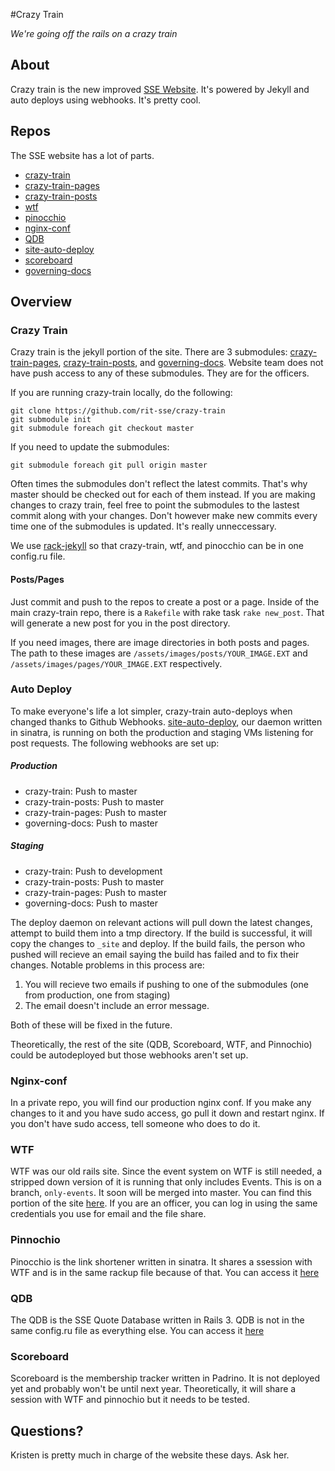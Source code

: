#Crazy Train

*We're going off the rails on a crazy train*

## About

Crazy train is the new improved [SSE Website](https://sse.se.rit.edu). It's powered by Jekyll and auto deploys using webhooks. It's pretty cool.

## Repos
The SSE website has a lot of parts.

 * [crazy-train][1]
 * [crazy-train-pages][2]
 * [crazy-train-posts][3]
 * [wtf][4]
 * [pinocchio][5]
 * [nginx-conf][6]
 * [QDB][7]
 * [site-auto-deploy][8]
 * [scoreboard][9]
 * [governing-docs][10]

## Overview

### Crazy Train
Crazy train is the jekyll portion of the site. There are 3 submodules: [crazy-train-pages][2], [crazy-train-posts][3], and [governing-docs][1].  Website team does not have push access to any of these submodules. They are for the officers.

If you are running crazy-train locally, do the following:

```
git clone https://github.com/rit-sse/crazy-train
git submodule init
git submodule foreach git checkout master
```

If you need to update the submodules:

```
git submodule foreach git pull origin master
```

Often times the submodules don't reflect the latest commits. That's why master should be checked out for each of them instead. If you are making changes to crazy train, feel free to point the submodules to the lastest commit along with your changes. Don't however make new commits every time one of the submodules is updated. It's really unneccessary.

We use [rack-jekyll](https://github.com/adaoraul/rack-jekyll) so that crazy-train, wtf, and pinocchio can be in one config.ru file.

#### Posts/Pages
Just commit and push to the repos to create a post or a page. Inside of the main crazy-train repo, there is a `Rakefile` with rake task `rake new_post`. That will generate a new post for you in the post directory.

If you need images, there are image directories in both posts and pages. The path to these images are `/assets/images/posts/YOUR_IMAGE.EXT` and `/assets/images/pages/YOUR_IMAGE.EXT` respectively.

### Auto Deploy

To make everyone's life a lot simpler, crazy-train auto-deploys when changed thanks to Github Webhooks. [site-auto-deploy][8], our daemon written in sinatra, is running on both the production and staging VMs listening for post requests. The following webhooks are set up:

##### Production
* crazy-train: Push to master
* crazy-train-posts: Push to master
* crazy-train-pages: Push to master
* governing-docs: Push to master

##### Staging
* crazy-train: Push to development
* crazy-train-posts: Push to master
* crazy-train-pages: Push to master
* governing-docs: Push to master

The deploy daemon on relevant actions will pull down the latest changes, attempt to build them into a tmp directory. If the build is successful, it will copy the changes to `_site` and deploy. If the build fails, the person who pushed will recieve an email saying the build has failed and to fix their changes. Notable problems in this process are:

1. You will recieve two emails if pushing to one of the submodules (one from production, one from staging)
2. The email doesn't include an error message.

Both of these will be fixed in the future.

Theoretically, the rest of the site (QDB, Scoreboard, WTF, and Pinnochio) could be autodeployed but those webhooks aren't set up.

### Nginx-conf
In a private repo, you will find our production nginx conf. If you make any changes to it and you have sudo access, go pull it down and restart nginx. If you don't have sudo access, tell someone who does to do it.

### WTF
WTF was our old rails site. Since the event system on WTF is still needed, a stripped down version of it is running that only includes Events. This is on a branch, `only-events`.  It soon will be merged into master.  You can find this portion of the site [here](https://sse.se.rit.edu/admin).  If you are an officer, you can log in using the same credentials you use for email and the file share.

### Pinnochio
Pinocchio is the link shortener written in sinatra. It shares a ssession with WTF and is in the same rackup file because of that. You can access it [here](https://sse.se.rit.edu/go)

### QDB
The QDB is the SSE Quote Database written in Rails 3. QDB is not in the same config.ru file as everything else. You can access it [here](https://sse.se.rit.edu/qdb)

### Scoreboard
Scoreboard is the membership tracker written in Padrino. It is not deployed yet and probably won't be until next year. Theoretically, it will share a session with WTF and pinnochio but it needs to be tested.

## Questions?
Kristen is pretty much in charge of the website these days. Ask her.

[1]: https://github.com/rit-sse/crazy-train
[2]: https://github.com/rit-sse/crazy-train-pages
[3]: https://github.com/rit-sse/crazy-train-posts
[4]: https://github.com/rit-sse/wtf
[5]: https://github.com/rit-sse/pinocchio
[6]: https://github.com/rit-sse/nginx-conf
[7]: https://github.com/rit-sse/qdb
[8]: https://github.com/rit-sse/site-auto-deploy
[9]: https://github.com/rit-sse/scoreboard
[10]: https://github.com/rit-sse/governing-docs
